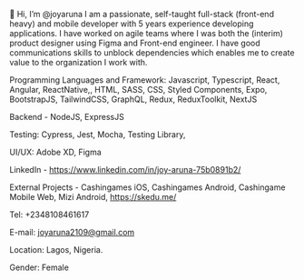 👋 Hi, I’m @joyaruna
I am a passionate, self-taught full-stack (front-end heavy) and mobile developer with 5 years experience developing applications.
I have worked on agile teams where I was both the (interim) product designer using Figma and Front-end engineer.
I have good communications skills to unblock dependencies which enables me to create value to the organization I work with.  

Programming Languages and Framework: Javascript, Typescript, React, Angular, ReactNative,, HTML, SASS, CSS, Styled Components, 
Expo, BootstrapJS, TailwindCSS, GraphQL, Redux, ReduxToolkit, NextJS 

Backend - NodeJS, ExpressJS 

Testing: Cypress, Jest, Mocha, Testing Library,  

UI/UX: Adobe XD, Figma 

LinkedIn - https://www.linkedin.com/in/joy-aruna-75b0891b2/  

External Projects - Cashingames iOS, Cashingames Android, Cashingame Mobile Web, Mizi Android, https://skedu.me/ 

Tel: +2348108461617

E-mail: joyaruna2109@gmail.com 

Location: Lagos, Nigeria.  

Gender: Female 

<!---
joyaruna/joyaruna is a ✨ special ✨ repository because its `README.md` (this file) appears on your GitHub profile.
You can click the Preview link to take a look at your changes.
--->
